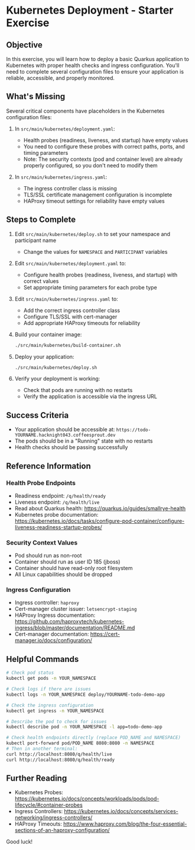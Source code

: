 # Kubernetes Deployment - Starter Exercise

## Objective
In this exercise, you will learn how to deploy a basic Quarkus application to Kubernetes with proper health checks and ingress configuration. You'll need to complete several configuration files to ensure your application is reliable, accessible, and properly monitored.

## What's Missing
Several critical components have placeholders in the Kubernetes configuration files:

1. In `src/main/kubernetes/deployment.yaml`:
   - Health probes (readiness, liveness, and startup) have empty values
   - You need to configure these probes with correct paths, ports, and timing parameters
   - Note: The security contexts (pod and container level) are already properly configured, so you don't need to modify them

2. In `src/main/kubernetes/ingress.yaml`:
   - The ingress controller class is missing
   - TLS/SSL certificate management configuration is incomplete
   - HAProxy timeout settings for reliability have empty values

## Steps to Complete

1. Edit `src/main/kubernetes/deploy.sh` to set your namespace and participant name
   - Change the values for `NAMESPACE` and `PARTICIPANT` variables

2. Edit `src/main/kubernetes/deployment.yaml` to:
   - Configure health probes (readiness, liveness, and startup) with correct values
   - Set appropriate timing parameters for each probe type

3. Edit `src/main/kubernetes/ingress.yaml` to:
   - Add the correct ingress controller class
   - Configure TLS/SSL with cert-manager
   - Add appropriate HAProxy timeouts for reliability

4. Build your container image:
   ```bash
   ./src/main/kubernetes/build-container.sh
   ```

5. Deploy your application:
   ```bash
   ./src/main/kubernetes/deploy.sh
   ```

6. Verify your deployment is working:
   - Check that pods are running with no restarts
   - Verify the application is accessible via the ingress URL

## Success Criteria
- Your application should be accessible at: `https://todo-YOURNAME.hacknight043.coffeesprout.dev`
- The pods should be in a "Running" state with no restarts
- Health checks should be passing successfully

## Reference Information

### Health Probe Endpoints
- Readiness endpoint: `/q/health/ready`
- Liveness endpoint: `/q/health/live`
- Read about Quarkus health: https://quarkus.io/guides/smallrye-health
- Kubernetes probe documentation: https://kubernetes.io/docs/tasks/configure-pod-container/configure-liveness-readiness-startup-probes/

### Security Context Values
- Pod should run as non-root
- Container should run as user ID 185 (jboss)
- Container should have read-only root filesystem
- All Linux capabilities should be dropped

### Ingress Configuration
- Ingress controller: `haproxy`
- Cert-manager cluster issuer: `letsencrypt-staging`
- HAProxy Ingress documentation: https://github.com/haproxytech/kubernetes-ingress/blob/master/documentation/README.md
- Cert-manager documentation: https://cert-manager.io/docs/configuration/

## Helpful Commands
```bash
# Check pod status
kubectl get pods -n YOUR_NAMESPACE

# Check logs if there are issues
kubectl logs -n YOUR_NAMESPACE deploy/YOURNAME-todo-demo-app

# Check the ingress configuration
kubectl get ingress -n YOUR_NAMESPACE

# Describe the pod to check for issues
kubectl describe pod -n YOUR_NAMESPACE -l app=todo-demo-app

# Check health endpoints directly (replace POD_NAME and NAMESPACE)
kubectl port-forward pod/POD_NAME 8080:8080 -n NAMESPACE
# Then in another terminal:
curl http://localhost:8080/q/health/live
curl http://localhost:8080/q/health/ready
```

## Further Reading
- Kubernetes Probes: https://kubernetes.io/docs/concepts/workloads/pods/pod-lifecycle/#container-probes
- Ingress Controllers: https://kubernetes.io/docs/concepts/services-networking/ingress-controllers/
- HAProxy Timeouts: https://www.haproxy.com/blog/the-four-essential-sections-of-an-haproxy-configuration/

Good luck!